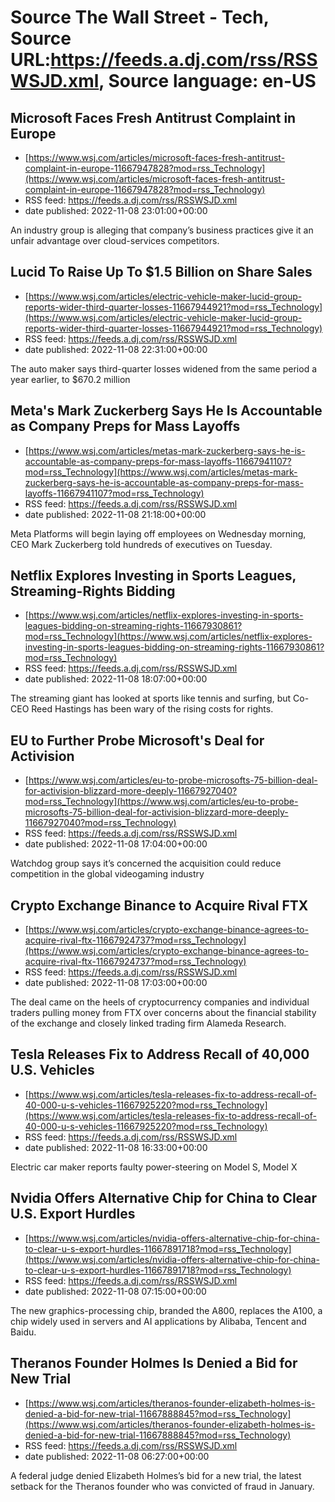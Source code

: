 # Source The Wall Street - Tech, Source URL:https://feeds.a.dj.com/rss/RSSWSJD.xml, Source language: en-US

## Microsoft Faces Fresh Antitrust Complaint in Europe
 - [https://www.wsj.com/articles/microsoft-faces-fresh-antitrust-complaint-in-europe-11667947828?mod=rss_Technology](https://www.wsj.com/articles/microsoft-faces-fresh-antitrust-complaint-in-europe-11667947828?mod=rss_Technology)
 - RSS feed: https://feeds.a.dj.com/rss/RSSWSJD.xml
 - date published: 2022-11-08 23:01:00+00:00

An industry group is alleging that company’s business practices give it an unfair advantage over cloud-services competitors.

## Lucid To Raise Up To $1.5 Billion on Share Sales
 - [https://www.wsj.com/articles/electric-vehicle-maker-lucid-group-reports-wider-third-quarter-losses-11667944921?mod=rss_Technology](https://www.wsj.com/articles/electric-vehicle-maker-lucid-group-reports-wider-third-quarter-losses-11667944921?mod=rss_Technology)
 - RSS feed: https://feeds.a.dj.com/rss/RSSWSJD.xml
 - date published: 2022-11-08 22:31:00+00:00

The auto maker says third-quarter losses widened from the same period a year earlier, to $670.2 million

## Meta's Mark Zuckerberg Says He Is Accountable as Company Preps for Mass Layoffs
 - [https://www.wsj.com/articles/metas-mark-zuckerberg-says-he-is-accountable-as-company-preps-for-mass-layoffs-11667941107?mod=rss_Technology](https://www.wsj.com/articles/metas-mark-zuckerberg-says-he-is-accountable-as-company-preps-for-mass-layoffs-11667941107?mod=rss_Technology)
 - RSS feed: https://feeds.a.dj.com/rss/RSSWSJD.xml
 - date published: 2022-11-08 21:18:00+00:00

Meta Platforms will begin laying off employees on Wednesday morning, CEO Mark Zuckerberg told hundreds of executives on Tuesday.

## Netflix Explores Investing in Sports Leagues, Streaming-Rights Bidding
 - [https://www.wsj.com/articles/netflix-explores-investing-in-sports-leagues-bidding-on-streaming-rights-11667930861?mod=rss_Technology](https://www.wsj.com/articles/netflix-explores-investing-in-sports-leagues-bidding-on-streaming-rights-11667930861?mod=rss_Technology)
 - RSS feed: https://feeds.a.dj.com/rss/RSSWSJD.xml
 - date published: 2022-11-08 18:07:00+00:00

The streaming giant has looked at sports like tennis and surfing, but Co-CEO Reed Hastings has been wary of the rising costs for rights.

## EU to Further Probe Microsoft's Deal for Activision
 - [https://www.wsj.com/articles/eu-to-probe-microsofts-75-billion-deal-for-activision-blizzard-more-deeply-11667927040?mod=rss_Technology](https://www.wsj.com/articles/eu-to-probe-microsofts-75-billion-deal-for-activision-blizzard-more-deeply-11667927040?mod=rss_Technology)
 - RSS feed: https://feeds.a.dj.com/rss/RSSWSJD.xml
 - date published: 2022-11-08 17:04:00+00:00

Watchdog group says it’s concerned the acquisition could reduce competition in the global videogaming industry

## Crypto Exchange Binance to Acquire Rival FTX
 - [https://www.wsj.com/articles/crypto-exchange-binance-agrees-to-acquire-rival-ftx-11667924737?mod=rss_Technology](https://www.wsj.com/articles/crypto-exchange-binance-agrees-to-acquire-rival-ftx-11667924737?mod=rss_Technology)
 - RSS feed: https://feeds.a.dj.com/rss/RSSWSJD.xml
 - date published: 2022-11-08 17:03:00+00:00

The deal came on the heels of cryptocurrency companies and individual traders pulling money from FTX over concerns about the financial stability of the exchange and closely linked trading firm Alameda Research.

## Tesla Releases Fix to Address Recall of 40,000 U.S. Vehicles
 - [https://www.wsj.com/articles/tesla-releases-fix-to-address-recall-of-40-000-u-s-vehicles-11667925220?mod=rss_Technology](https://www.wsj.com/articles/tesla-releases-fix-to-address-recall-of-40-000-u-s-vehicles-11667925220?mod=rss_Technology)
 - RSS feed: https://feeds.a.dj.com/rss/RSSWSJD.xml
 - date published: 2022-11-08 16:33:00+00:00

Electric car maker reports faulty power-steering on Model S, Model X

## Nvidia Offers Alternative Chip for China to Clear U.S. Export Hurdles
 - [https://www.wsj.com/articles/nvidia-offers-alternative-chip-for-china-to-clear-u-s-export-hurdles-11667891718?mod=rss_Technology](https://www.wsj.com/articles/nvidia-offers-alternative-chip-for-china-to-clear-u-s-export-hurdles-11667891718?mod=rss_Technology)
 - RSS feed: https://feeds.a.dj.com/rss/RSSWSJD.xml
 - date published: 2022-11-08 07:15:00+00:00

The new graphics-processing chip, branded the A800, replaces the A100, a chip widely used in servers and AI applications by Alibaba, Tencent and Baidu.

## Theranos Founder Holmes Is Denied a Bid for New Trial
 - [https://www.wsj.com/articles/theranos-founder-elizabeth-holmes-is-denied-a-bid-for-new-trial-11667888845?mod=rss_Technology](https://www.wsj.com/articles/theranos-founder-elizabeth-holmes-is-denied-a-bid-for-new-trial-11667888845?mod=rss_Technology)
 - RSS feed: https://feeds.a.dj.com/rss/RSSWSJD.xml
 - date published: 2022-11-08 06:27:00+00:00

A federal judge denied Elizabeth Holmes’s bid for a new trial, the latest setback for the Theranos founder who was convicted of fraud in January.
